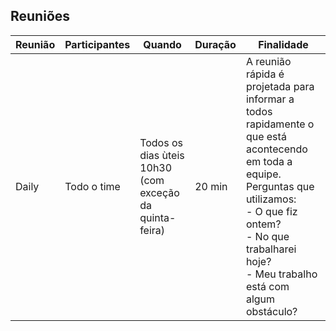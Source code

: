## Reuniões

Reunião | Participantes | Quando | Duração | Finalidade |
------- | ------------- | ------ | ------- | ---------- |
Daily | Todo o time | Todos os dias ùteis 10h30 (com exceção da quinta-feira) | 20 min | A reunião rápida é projetada para informar a todos rapidamente o que está acontecendo em toda a equipe. Perguntas que utilizamos: <br> - O que fiz ontem? <br> - No que trabalharei hoje? <br> - Meu trabalho está com algum obstáculo? <br>|
